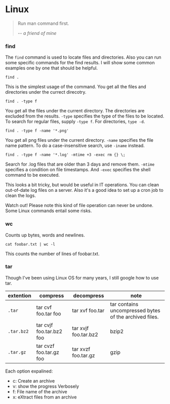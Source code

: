 # Linux

> Run man command first.
>
> -- <cite>a friend of mine</cite>

### find 

The `find` command is used to locate files and directories. 
Also you can run some specific commands for the find results.
I will show some common examples one by one that should be helpful. 

```
find .
```

This is the simplest usage of the command.
You get all the files and directories under the currect direcotry. 

```
find . -type f
```

You get all the files under the current directory. The directories are excluded from the results.
`-type` specifies the type of the files to be located. To search for regular files, supply `-type f`. For directories, `type -d`.

```
find . -type f -name '*.png'
```
You get all png files under the current directory. `-name` specifies the file name pattern.
To do a case-insensitive search, use `-iname` instead. 


```
find . -type f -name '*.log' -mtime +3 -exec rm {} \;
```

Search for .log files that are older than 3 days and remove them.
`-mtime` specifies a condition on file timestamps. And `-exec` specifies the shell command to be executed.

This looks a bit tricky, but would be useful in IT operations. You can clean out-of-date log files on a server.
Also it's a good idea to set up a cron job to clean the logs.

Watch out! Please note this kind of file operation can never be undone. Some Linux commands entail some risks.

### wc

Counts up bytes, words and newlines. 

```
cat foobar.txt | wc -l
```

This counts the number of lines of foobar.txt.


### tar

Though I've been using Linux OS for many years, I still google how to use tar. 


|extention   |compress                 |decompress           |note                                                   |
|------------|-----------------------  |---------------------|-------------------------------------------------------|
|`.tar`      |tar cvf foo.tar foo      |tar xvf foo.tar      |tar contains uncompressed bytes of the archived files. |
|`.tar.bz2`  |tar cvjf foo.tar.bz2 foo |tar xvjf foo.tar.bz2 |bzip2                                                  |
|`.tar.gz`   |tar cvzf foo.tar.gz foo  |tar xvzf foo.tar.gz  |gzip                                                   |

Each option expalined:
- c: Create an archive
- v: show the progress Verbosely
- f: File name of the archive
- x: eXtract files from an archive

